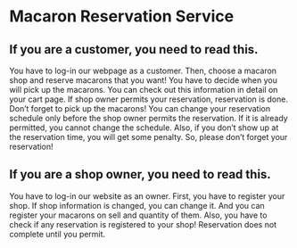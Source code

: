 ﻿# Macaron Reservation Service
## If you are a customer, you need to read this.
You have to log-in our webpage as a customer. Then, choose a macaron shop and reserve macarons that you want! You have to decide when you will pick up the macarons. You can check out this information in detail on your cart page. If shop owner permits your reservation, reservation is done. Don’t forget to pick up the macarons! You can change your reservation schedule only before the shop owner permits the reservation. If it is already permitted, you cannot change the schedule. Also, if you don’t show up at the reservation time, you will get some penalty. So, please don’t forget your reservation!

## If you are a shop owner, you need to read this.
You have to log-in our website as an owner. First, you have to register your shop. If shop information is changed, you can change it. And you can register your macarons on sell and quantity of them. Also, you have to check if any reservation is registered to your shop! Reservation does not complete until you permit.
